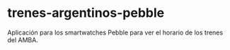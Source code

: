 # trenes-argentinos-pebble
Aplicación para los smartwatches Pebble para ver el horario de los trenes del AMBA.
